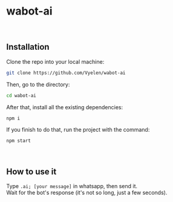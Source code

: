 # wabot-ai
<br/>

## Installation
Clone the repo into your local machine: <br/>
```bash
git clone https://github.com/Vyelen/wabot-ai
```
Then, go to the directory: <br/>
```bash
cd wabot-ai
```
After that, install all the existing dependencies: <br/>
```bash
npm i
```
If you finish to do that, run the project with the command: <br/>
```bash
npm start
```
<br/>

## How to use it

Type `.ai; [your message]` in whatsapp, then send it. <br/>
Wait for the bot's response (it's not so long, just a few seconds). <br/>